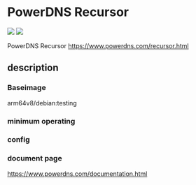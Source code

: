 # PowerDNS Recursor

[![](https://images.microbadger.com/badges/image/kometchtech/pdns_rec.svg)](https://microbadger.com/images/kometchtech/pdns_rec "Get your own image badge on microbadger.com")
[![](https://images.microbadger.com/badges/version/kometchtech/pdns_rec.svg)](https://microbadger.com/images/kometchtech/pdns_rec "Get your own version badge on microbadger.com")

PowerDNS Recursor <https://www.powerdns.com/recursor.html>

## description

### Baseimage

arm64v8/debian:testing

### minimum operating

### config

### document page

<https://www.powerdns.com/documentation.html>
